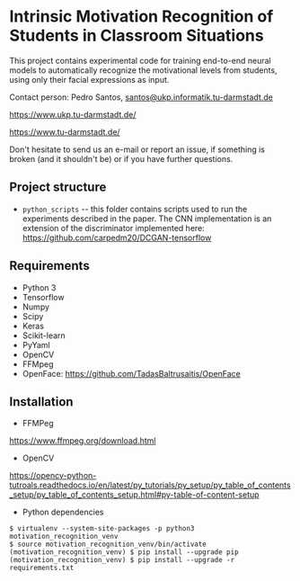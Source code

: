 # Intrinsic Motivation Recognition of Students in Classroom Situations

This project contains experimental code for training end-to-end neural models to automatically recognize the motivational levels from students, using only their facial expressions as input.

Contact person: Pedro Santos, santos@ukp.informatik.tu-darmstadt.de

https://www.ukp.tu-darmstadt.de/

https://www.tu-darmstadt.de/


Don't hesitate to send us an e-mail or report an issue, if something is broken (and it shouldn't be) or if you have further questions.

## Project structure
* `python_scripts` -- this folder contains scripts used to run the experiments described in the paper. The CNN implementation is an extension of the discriminator implemented here: https://github.com/carpedm20/DCGAN-tensorflow

## Requirements

* Python 3
* Tensorflow
* Numpy
* Scipy
* Keras
* Scikit-learn
* PyYaml
* OpenCV
* FFMpeg
* OpenFace: https://github.com/TadasBaltrusaitis/OpenFace

## Installation

* FFMPeg

https://www.ffmpeg.org/download.html

* OpenCV

https://opencv-python-tutroals.readthedocs.io/en/latest/py_tutorials/py_setup/py_table_of_contents_setup/py_table_of_contents_setup.html#py-table-of-content-setup

* Python dependencies

```
$ virtualenv --system-site-packages -p python3 motivation_recognition_venv
$ source motivation_recognition_venv/bin/activate
(motivation_recognition_venv) $ pip install --upgrade pip
(motivation_recognition_venv) $ pip install --upgrade -r requirements.txt
```
